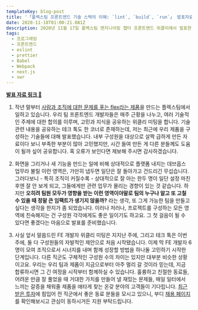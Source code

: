 ```yaml
---
templateKey: blog-post
title: '「플렉스팀 프론트엔드 기술 스택의 이해: `lint`, `build`, `run`」 발표자료 공개'
date: 2020-11-18T01:00:21.081Z
description: 2020년 11월 17일 플렉스팀 엔지니어링 챕터 프론트엔드 위클리에서 발표한 자료를 공유합니다.
tags:
  - 프로그래밍
  - 프론트엔드
  - eslint
  - prettier
  - Babel
  - Webpack
  - next.js
  - swr
---
```

**[발표 자료 링크 🔗](https://github.com/heejongahn/talks/blob/master/20201117-lint-build-run/20201117-lint-build-run.pdfhttps://github.com/heejongahn/talks/blob/master/20201117-lint-build-run/20201117-lint-build-run.pdf)**

1. 작년 말부터 [사람과 조직에 대한 문제를 푸는 flex라는 제품](https://flex.team)을 만드는 플렉스팀에서 일하고 있습니다. 우리 팀 프론트엔드 개발자들은 매주 근황을 나누고, 여러 기술적인 주제에 대한 합의를 이루며, 고민과 지식을 공유하는 위클리 미팅을 합니다. 기술 관련 내용을 공유하는 테크 톡도 한 코너로 존재하는데, 저는 최근에 우리 제품을 구성하는 기술들에 대해 발표했습니다. 내부 구성원을 대상으로 살짝 급하게 만든 자료이다 보니 부족한 부분이 많아 고민했지만, 시간 들여 만든 게 다른 분들께도 도움이 될까 싶어 공유합니다. 혹 오류가 보인다면 제보해 주시면 감사하겠습니다.

2. 화면을 그리거나 새 기능을 만드는 일에 비해 상대적으로 플랫폼 내지는 데브옵스 업무라 불릴 이런 영역은, 가만히 냅두면 일단은 잘 돌아가고 건드리긴 무섭습니다. 그러다보니 - 특히 조직이 커질수록 - 상대적으로 잘 아는 한두 명이 일단 설정 마친 후엔 잘 안 보게 되고, 그들에게만 관련 업무가 몰리는 경향이 있는 것 같습니다. 하지만 **오히려 팀원 모두가 영향을 받는 이런 영역이야말로 팀의 누구나 알고 또 고칠 수 있을 때 정말 큰 임팩트가 생기지 않을까?** 라는 생각, 또 그게 가능한 팀을 만들고 싶다는 생각을 한지가 좀 되었습니다. 이러나 저러나, 프로젝트를 구성하는 모든 영역에 친숙해지는 건 구성원 각각에게도 좋은 일이기도 하고요. 그 첫 걸음이 될 수 있다면 좋겠다는 마음으로 발표를 준비했습니다.

3. 사실 앞서 말씀드린 FE 개발자 위클리 미팅은 지지난 주에, 그리고 테크 톡은 이번 주에, 둘 다 구성원들의 자발적인 제안으로 처음 시작됐습니다. 이제 막 FE 개발자 6명이 모여 조직으로서 시너지를 내며 함께 성장할 방법을 하나둘 고민하기 시작한 단계입니다. 다른 직군도 구체적인 구성원 수의 차이는 있지만 대부분 비슷한 상황이고요. 우리는 우리 팀과 제품이 지금으로부터 아주 멀리 갈 것이라 믿는데, 지금 합류하시면 그 긴 여정을 시작부터 함께하실 수 있습니다. 훌륭하고 친절한 동료들, 어려운 만큼 잘 풀었을 때 거대한 가치를 만들어 낼 재밌는 문제들, 매일 일터에서 느끼는 갈증을 채워줄 제품을 애타게 찾는 온갖 분야의 고객들이 기다립니다. [최근 받은 투자](https://platum.kr/archives/151902https://platum.kr/archives/151902)에 힘입어 전 직군에서 좋은 동료 분들을 모시고 있으니, 부디 [채용 페이지](https://bit.ly/flexteam_recruit)를 확인해보시고 관심이 동하시거든 지원 부탁드립니다.
